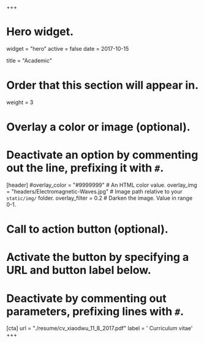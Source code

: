 +++
# Hero widget.
widget = "hero" 
active = false
date = 2017-10-15

title = "Academic"

# Order that this section will appear in.
weight = 3

# Overlay a color or image (optional).
#   Deactivate an option by commenting out the line, prefixing it with `#`.
[header]
  #overlay_color = "#9999999"  # An HTML color value.
  overlay_img = "headers/Electromagnetic-Waves.jpg"  # Image path relative to your `static/img/` folder.
  overlay_filter = 0.2  # Darken the image. Value in range 0-1.

# Call to action button (optional).
#   Activate the button by specifying a URL and button label below.
#   Deactivate by commenting out parameters, prefixing lines with `#`.
[cta]
  url = "./resume/cv_xiaodwu_11_8_2017.pdf"
  label = '<i class="fa fa-download"></i> Curriculum vitae'
+++


